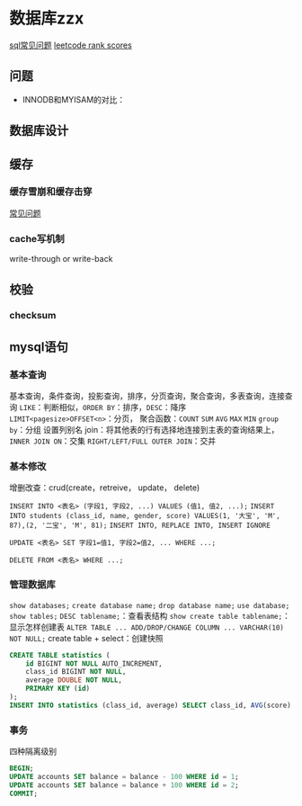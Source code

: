 # 数据库zzx

[sql常见问题](https://juejin.im/post/5a9ca0d6518825555c1d1acd)
[leetcode rank scores](https://leetcode.com/problems/rank-scores/)

## 问题

+ INNODB和MYISAM的对比：

## 数据库设计

## 缓存

### 缓存雪崩和缓存击穿

[常见问题](https://juejin.im/post/5c3c1df2e51d45207f54b189)

### cache写机制

write-through or write-back

## 校验

### checksum

## mysql语句

### 基本查询

基本查询，条件查询，投影查询，排序，分页查询，聚合查询，多表查询，连接查询
`LIKE`：判断相似，`ORDER BY`：排序，`DESC`：降序
`LIMIT<pagesize>OFFSET<n>`：分页，
聚合函数：`COUNT` `SUM` `AVG` `MAX` `MIN`
`group by`：分组
设置列别名
join：将其他表的行有选择地连接到主表的查询结果上，`INNER JOIN ON`：交集
`RIGHT/LEFT/FULL OUTER JOIN`：交并

### 基本修改

增删改查：crud(create，retreive， update， delete)

`INSERT INTO <表名> (字段1, 字段2, ...) VALUES (值1, 值2, ...);`
`INSERT INTO students (class_id, name, gender, score) VALUES(1, '大宝', 'M', 87),(2, '二宝', 'M', 81);`
`INSERT INTO, REPLACE INTO, INSERT IGNORE`

`UPDATE <表名> SET 字段1=值1, 字段2=值2, ... WHERE ...;`

`DELETE FROM <表名> WHERE ...;`

### 管理数据库

`show databases;` `create database name;` `drop database name;` `use database;`
`show tables;` `DESC tablename;`：查看表结构 `show create table tablename;`：显示怎样创建表
`ALTER TABLE ... ADD/DROP/CHANGE COLUMN ... VARCHAR(10) NOT NULL;`
create table + select：创建快照

```sql
CREATE TABLE statistics (
    id BIGINT NOT NULL AUTO_INCREMENT,
    class_id BIGINT NOT NULL,
    average DOUBLE NOT NULL,
    PRIMARY KEY (id)
);
INSERT INTO statistics (class_id, average) SELECT class_id, AVG(score) FROM students GROUP BY class_id;
```

### 事务

四种隔离级别

```sql
BEGIN;
UPDATE accounts SET balance = balance - 100 WHERE id = 1;
UPDATE accounts SET balance = balance + 100 WHERE id = 2;
COMMIT;
```